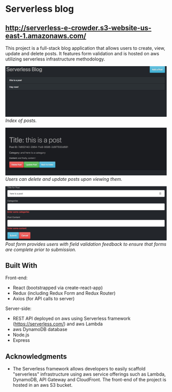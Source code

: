 # Serverless blog

## http://serverless-e-crowder.s3-website-us-east-1.amazonaws.com/

This project is a full-stack blog application that allows users to create, view, update and delete posts. It features form validation and is hosted on aws utilizing serverless infrastructure methodology.

![alt text](/post1.jpg?raw=true "Index")
_Index of posts._

![alt text](/post3.jpg?raw=true "Post")
_Users can delete and update posts upon viewing them._

![alt text](/post2.jpg?raw=true "Form")
_Post form provides users with field validation feedback to ensure that forms are complete prior to submission._

## Built With

Front-end:

* React (bootstrapped via create-react-app)
* Redux (including Redux Form and Redux Router)
* Axios (for API calls to server)

Server-side:

* REST API deployed on aws using Serverless framework (https://serverless.com/) and aws Lambda
* aws DynamoDB database
* Node.js
* Express

## Acknowledgments

* The Serverless framework allows developers to easily scaffold "serverless" infrastructure using aws service offerings such as Lambda, DynamoDB, API Gateway and CloudFront. The front-end of the project is hosted in an aws S3 bucket.
